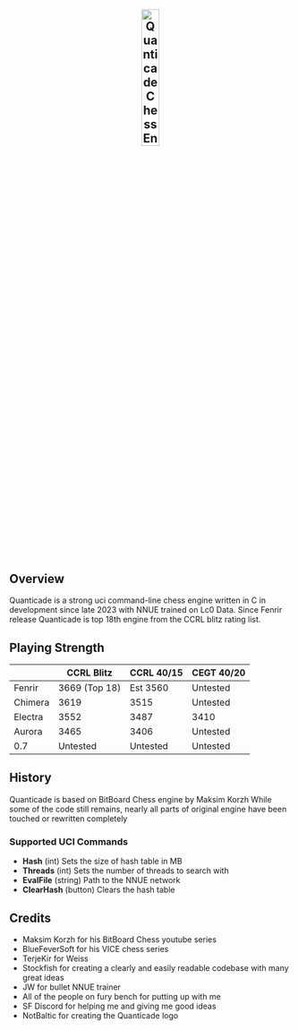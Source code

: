 ## <p align="center"><img src=Quanticade.png alt="Quanticade Chess Engine" width="25%" height="25%"/></p>

## Overview

Quanticade is a strong uci command-line chess engine written in C in development since late 2023 with NNUE trained on Lc0 Data.
Since Fenrir release Quanticade is top 18th engine from the CCRL blitz rating list.

## Playing Strength

|         | CCRL Blitz    | CCRL 40/15 | CEGT 40/20 |
|---------|---------------|------------|------------|
| Fenrir  | 3669 (Top 18) | Est 3560   | Untested   |
| Chimera | 3619          | 3515       | Untested   |
| Electra | 3552          | 3487       | 3410       |
| Aurora  | 3465          | 3406       | Untested   |
| 0.7     | Untested      | Untested   | Untested   |

## History

Quanticade is based on BitBoard Chess engine by Maksim Korzh
While some of the code still remains, nearly all parts of original engine have been touched or rewritten completely

### Supported UCI Commands

* **Hash** (int) Sets the size of hash table in MB
* **Threads** (int) Sets the number of threads to search with
* **EvalFile** (string) Path to the NNUE network
* **ClearHash** (button) Clears the hash table

## Credits

- Maksim Korzh for his BitBoard Chess youtube series
- BlueFeverSoft for his VICE chess series
- TerjeKir for Weiss
- Stockfish for creating a clearly and easily readable codebase with many great ideas
- JW for bullet NNUE trainer
- All of the people on fury bench for putting up with me
- SF Discord for helping me and giving me good ideas
- NotBaltic for creating the Quanticade logo
